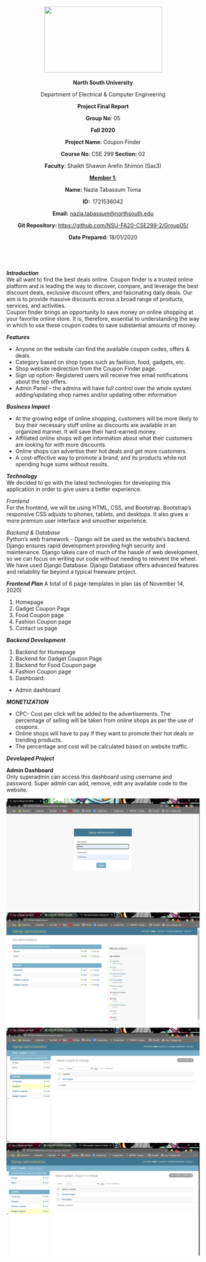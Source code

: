 <p style="text-align: center;">&nbsp;</p>
<p style="text-align: center;">&nbsp;</p>
<p align="center"><strong><img src="https://media.dhakatribune.com/uploads/2016/11/nsulogo.jpg" alt="" width="307" height="172" /></strong></p>
<p align="center"><strong>North South University</strong></p>
<p align="center">Department of Electrical &amp; Computer Engineering</p>
<p align="center"><strong>Project Final Report</strong></p>
<p align="center"><strong>Group No</strong>: 05</p>
<p align="center"><strong>Fall 2020</strong></p>
<p align="center"><strong>Project Name</strong>: Coupon Finder</p>
<p align="center"><strong>Course No</strong>: CSE 299 <strong>Section</strong><strong>:</strong> 02</p>
<p align="center"><strong>Faculty</strong>: Shaikh Shawon Arefin Shimon (Sas3)</p>
<p align="center"><strong><u>Member 1</u></strong><u>:</u></p>
<p align="center"><strong>Name</strong><strong>:</strong> Nazia Tabassum Toma</p>
<p align="center"><strong>ID</strong><strong>:&nbsp; </strong>1721536042</p>
<p align="center"><strong>Email</strong><strong>:</strong> <a href="mailto:nazia.tabassum@northsouth.edu">nazia.tabassum@northsouth.edu</a></p>
<p align="center"><strong>Git Repository</strong><strong>: </strong><a href="https://github.com/NSU-FA20-CSE299-2/Group05">https://github.com/NSU-FA20-CSE299-2/Group05/</a></p>
<p align="center"><strong>Date Prepared</strong><strong>: </strong>18/01/2020</p>
<p><strong>&nbsp;</strong></p>
<p><strong>&nbsp;</strong></p>

***Introduction*** <br/>
We all want to find the best deals online. Coupon finder is a trusted online platform and is leading the way to discover, compare, and leverage the best discount deals, exclusive discount offers, and fascinating daily deals. Our aim is to provide massive discounts across a broad range of products, services, and activities.\
Coupon finder brings an opportunity to save money on online shopping at your favorite online store. It is, therefore, essential to understanding the way in which to use these coupon codes to save substantial amounts of money.

***Features***
- Anyone on the website can find the available coupon codes, offers & deals.
- Category based on shop types such as fashion, food, gadgets, etc.
- Shop website redirection from the Coupon Finder page. 
- Sign up option- Registered users will receive free email notifications about the top offers.
- Admin Panel – the admins will have full control over the whole system adding/updating shop names and/or updating other information

***Business Impact***
- At the growing edge of online shopping, customers will be more likely to buy their necessary stuff online as discounts are available in an organized manner. It will save their hard-earned money.
- Affiliated online shops will get information about what their customers are looking for with more discounts.
- Online shops can advertise their hot deals and get more customers.
- A cost-effective way to promote a brand, and its products while not spending huge sums without results.

***Technology*** <br/>
We decided to go with the latest technologies for developing this application in order to give users a better experience.

*Frontend* <br/>
For the frontend, we will be using HTML, CSS, and Bootstrap. Bootstrap’s responsive CSS adjusts to phones, tablets, and desktops.  It also gives a more premium user interface and smoother experience.


*Backend & Database* <br/>
Python’s web framework - Django will be used as the website’s backend. Django ensures rapid development providing high security and maintenance. Django takes care of much of the hassle of web development, so we can focus on writing our code without needing to reinvent the wheel. We have used Django Database.  Django Database offers advanced features and reliability far beyond a typical freeware project.


***Frontend Plan***
A total of 6 page-templates in plan (as of November 14, 2020)
1. Homepage
2. Gadget Coupon Page
3. Food Coupon page
4. Fashion Coupon page
6. Contact us page

***Backend Development***
1. Backend for Homepage 
2. Backend for Gadget Coupon Page 
3. Backend for Food Coupon page
4. Fashion Coupon page     
5. Dashboard:
- Admin dashboard


***MONETIZATION***

- CPC- Cost per click will be added to the advertisements.
The percentage of selling will be taken from online shops as per the use of coupons.
- Online shops will have to pay if they want to promote their hot deals or trending products.
- The percentage and cost will be calculated based on website traffic.


***Developed Project***

**Admin Dashboard** <br/>
Only superadmin can access this dashboard using username and password. Super admin can add, remove, edit any available code to the website.

![alt text](https://github.com/NSU-FA20-CSE299-2/Group05/blob/main/Code/Images/admin1.png)
![alt text](https://github.com/NSU-FA20-CSE299-2/Group05/blob/main/Code/Images/admin2.png)
![alt text](https://github.com/NSU-FA20-CSE299-2/Group05/blob/main/Code/Images/admin3.png)
![alt text](https://github.com/NSU-FA20-CSE299-2/Group05/blob/main/Code/Images/admin4.png)












